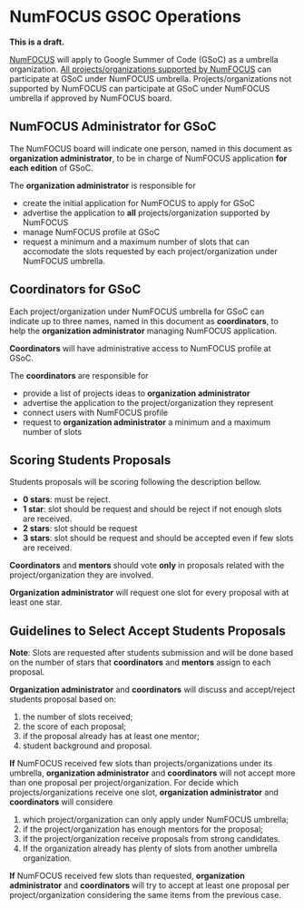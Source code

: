 # NumFOCUS GSOC Operations

**This is a draft.**

[NumFOCUS](http://numfocus.org/)
will apply to Google Summer of Code (GSoC)
as a umbrella organization.
[All projects/organizations supported by NumFOCUS](http://numfocus.org/projects/)
can participate at GSoC under NumFOCUS umbrella.
Projects/organizations not supported by NumFOCUS
can participate at GSoC under NumFOCUS umbrella
if approved by NumFOCUS board.

## NumFOCUS Administrator for GSoC

The NumFOCUS board will indicate one person,
named in this document as **organization administrator**,
to be in charge of NumFOCUS application **for each edition** of GSoC.

The **organization administrator** is responsible for

-   create the initial application for NumFOCUS to apply for GSoC
-   advertise the application to **all** projects/organization supported
    by NumFOCUS
-   manage NumFOCUS profile at GSoC
-   request a minimum and a maximum number of slots
    that can accomodate the slots requested by each project/organization
    under NumFOCUS umbrella.

## Coordinators for GSoC

Each project/organization under NumFOCUS umbrella for GSoC
can indicate up to three names,
named in this document as **coordinators**,
to help the **organization administrator** managing NumFOCUS application.

**Coordinators** will have administrative access to
NumFOCUS profile at GSoC.

The **coordinators** are responsible for

-   provide a list of projects ideas to **organization administrator**
-   advertise the application to the project/organization they represent
-   connect users with NumFOCUS profile
-   request to **organization administrator** a minimum and a maximum number of
    slots

## Scoring Students Proposals

Students proposals will be scoring following the description bellow.

-   **0 stars**: must be reject.
-   **1 star**: slot should be request and should be reject if not enough slots are received.
-   **2 stars**: slot should be request
-   **3 stars**: slot should be request and should be accepted even if few slots are received.

**Coordinators** and **mentors** should vote **only** in proposals
related with the project/organization they are involved.

**Organization administrator** will request one slot for every
proposal with at least one star.

## Guidelines to Select Accept Students Proposals

**Note**: Slots are requested after students submission
and will be done based on the number of stars that
**coordinators** and **mentors** assign to each proposal.

**Organization administrator** and **coordinators** will
discuss and accept/reject students proposal based on:

1.  the number of slots received;
2.  the score of each proposal;
3.  if the proposal already has at least one mentor;
4.  student background and proposal.

**If** NumFOCUS received few slots than projects/organizations
under its umbrella,  **organization administrator** and
**coordinators** will not accept more than one proposal
per project/organization. For decide which projects/organizations
receive one slot, **organization administrator** and **coordinators**
will considere

1.  which project/organization can only apply under NumFOCUS umbrella;
2.  if the project/organization has enough mentors for the proposal;
3.  if the project/organization receive proposals from strong candidates.
4.  If the organization already has plenty of slots from another umbrella
    organization.

**If** NumFOCUS received few slots than requested,
**organization administrator** and **coordinators**
will try to accept at least one proposal per project/organization
considering the same items from the previous case.
